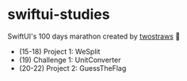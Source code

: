 # swiftui-studies

SwiftUI's 100 days marathon created by [twostraws](https://github.com/twostraws) 🍎

- (15-18) Project 1: WeSplit
- (19) Challenge 1: UnitConverter
- (20-22) Project 2: GuessTheFlag
